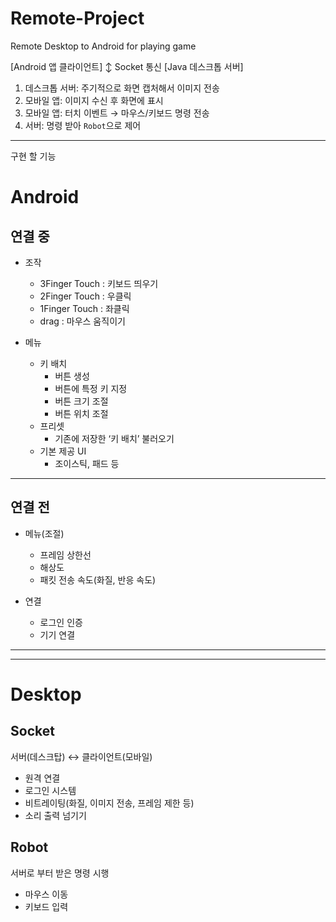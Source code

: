 # Remote-Project
Remote Desktop to Android for playing game

[Android 앱 클라이언트]
↕ Socket 통신
[Java 데스크톱 서버]

1. 데스크톱 서버: 주기적으로 화면 캡처해서 이미지 전송
2. 모바일 앱: 이미지 수신 후 화면에 표시
3. 모바일 앱: 터치 이벤트 → 마우스/키보드 명령 전송
4. 서버: 명령 받아 `Robot`으로 제어

----
구현 할 기능
# Android

## 연결 중

- 조작
    - 3Finger Touch : 키보드 띄우기
    - 2Finger Touch : 우클릭
    - 1Finger Touch : 좌클릭
    - drag : 마우스 움직이기

- 메뉴
    - 키 배치
        - 버튼 생성
        - 버튼에 특정 키 지정
        - 버튼 크기 조절
        - 버튼 위치 조절
    - 프리셋
        - 기존에 저장한 ‘키 배치’ 불러오기
    - 기본 제공 UI
        - 조이스틱, 패드 등

---

## 연결 전

- 메뉴(조절)
    - 프레임 상한선
    - 해상도
    - 패킷 전송 속도(화질, 반응 속도)

- 연결
    - 로그인 인증
    - 기기 연결

---

---

# Desktop

## Socket

서버(데스크탑) ↔ 클라이언트(모바일)

- 원격 연결
- 로그인 시스템
- 비트레이팅(화질, 이미지 전송, 프레임 제한 등)
- 소리 출력 넘기기

## Robot

서버로 부터 받은 명령 시행

- 마우스 이동
- 키보드 입력

